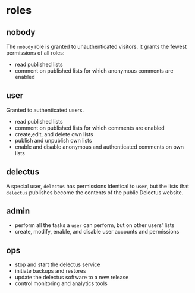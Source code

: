 # roles

## nobody

The `nobody` role is granted to unauthenticated visitors. It grants
the fewest permissions of all roles:

- read published lists
- comment on published lists for which anonymous comments are enabled

## user

Granted to authenticated users.

- read published lists
- comment on published lists for which comments are enabled
- create,edit, and delete own lists
- publish and unpublish own lists
- enable and disable anonymous and authenticated comments on own lists

## delectus

A special user, `delectus` has permissions identical to `user`, but
the lists that `delectus` publishes become the contents of the public
Delectus website.

## admin

- perform all the tasks a `user` can perform, but on other users' lists
- create, modify, enable, and disable user accounts and permissions

## ops

- stop and start the delectus service
- initiate backups and restores
- update the delectus software to a new release
- control monitoring and analytics tools

